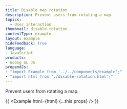 ```yaml
---
title: Disable map rotation
description: Prevent users from rotating a map.
topics:
  - User interaction
thumbnail: disable-rotation
contentType: example
layout: example
hideFeedback: true
language:
- JavaScript
products:
- Goong GL JS
prependJs:
- "import Example from '../../components/example';"
- "import html from './disable-rotation.html';"
---
```


Prevent users from rotating a map.

{{ <Example html={html} {...this.props} /> }}
